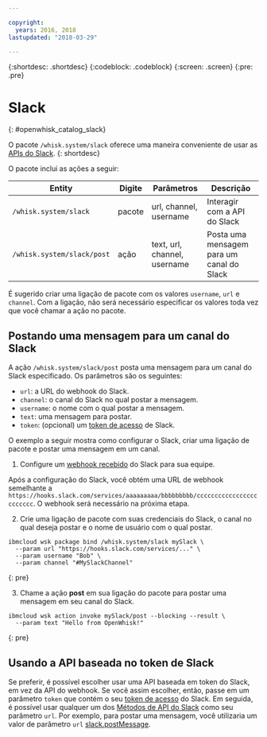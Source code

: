```yaml
---

copyright:
  years: 2016, 2018
lastupdated: "2018-03-29"

---
```


{:shortdesc: .shortdesc}
{:codeblock: .codeblock}
{:screen: .screen}
{:pre: .pre}

# Slack
{: #openwhisk_catalog_slack}

O pacote `/whisk.system/slack` oferece uma maneira conveniente de usar as [APIs do Slack](https://api.slack.com/).
{: shortdesc}

O pacote inclui as ações a seguir:

| Entity | Digite | Parâmetros | Descrição |
| --- | --- | --- | --- |
| `/whisk.system/slack` | pacote | url, channel, username | Interagir com a API do Slack |
| `/whisk.system/slack/post` | ação | text, url, channel, username | Posta uma mensagem para um canal do Slack |

É sugerido criar uma ligação de pacote com os valores `username`, `url` e
`channel`. Com a ligação, não será necessário especificar os valores toda vez que você chamar a ação no pacote.

## Postando uma mensagem para um canal do Slack

A ação `/whisk.system/slack/post` posta uma mensagem para um canal do Slack especificado. Os parâmetros são os seguintes:

- `url`: a URL do webhook do Slack.
- `channel`: o canal do Slack no qual postar a mensagem.
- `username`: o nome com o qual postar a mensagem.
- `text`: uma mensagem para postar.
- `token`: (opcional) um [token de acesso](https://api.slack.com/tokens) de Slack.

O exemplo a seguir mostra como configurar o Slack, criar uma ligação de pacote e postar uma mensagem em um canal.

1. Configure um [webhook recebido](https://api.slack.com/incoming-webhooks) do Slack para sua equipe.

  Após a configuração do Slack, você obtém uma URL de webhook semelhante a
`https://hooks.slack.com/services/aaaaaaaaa/bbbbbbbbb/cccccccccccccccccccccccc`. O webhook será necessário na próxima etapa.

2. Crie uma ligação de pacote com suas credenciais do Slack, o canal no qual deseja postar e o nome de usuário com o qual postar.
  ```
  ibmcloud wsk package bind /whisk.system/slack mySlack \
    --param url "https://hooks.slack.com/services/..." \
    --param username "Bob" \
    --param channel "#MySlackChannel"
  ```
  {: pre}

3. Chame a ação **post** em sua ligação do pacote para postar uma mensagem em seu canal do Slack.
  ```
  ibmcloud wsk action invoke mySlack/post --blocking --result \
    --param text "Hello from OpenWhisk!"
  ```
  {: pre}

## Usando a API baseada no token de Slack

Se preferir, é possível escolher usar uma API baseada em token do Slack, em vez da API do webhook. Se você assim escolher, então, passe em um parâmetro `token` que contém o seu [token de acesso](https://api.slack.com/tokens) do Slack. Em seguida, é possível usar qualquer um dos [Métodos de API do Slack](https://api.slack.com/methods) como seu parâmetro `url`. Por exemplo, para postar uma mensagem, você utilizaria um valor de parâmetro `url` [slack.postMessage](https://api.slack.com/methods/chat.postMessage).
